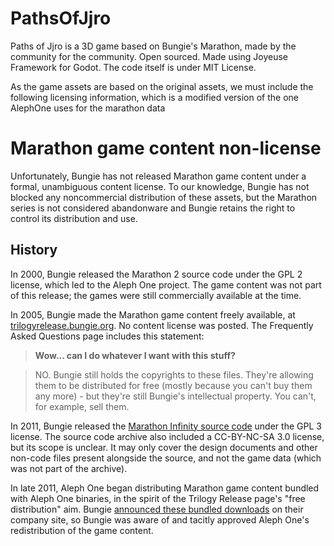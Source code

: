 # PathsOfJjro
Paths of Jjro is a 3D game based on Bungie's Marathon, made by the community for the community. Open sourced.
Made using Joyeuse Framework for Godot. The code itself is under MIT License. 

As the game assets are based on the original assets, we must include the following licensing information, which is a modified version of the one AlephOne uses for the marathon data

# Marathon game content non-license

Unfortunately, Bungie has not released Marathon game content under a formal, unambiguous content license. To our knowledge, Bungie has not blocked any noncommercial distribution of these assets, but the Marathon series is not considered abandonware and Bungie retains the right to control its distribution and use.


## History

In 2000, Bungie released the Marathon 2 source code under the GPL 2 license, which led to the Aleph One project. The game content was not part of this release; the games were still commercially available at the time.

In 2005, Bungie made the Marathon game content freely available, at [trilogyrelease.bungie.org][1]. No content license was posted. The Frequently Asked Questions page includes this statement:

> **Wow... can I do whatever I want with this stuff?**

> NO. Bungie still holds the copyrights to these files. They're allowing them to be distributed for free (mostly because you can't buy them any more) - but they're still Bungie's intellectual property. You can't, for example, sell them.

In 2011, Bungie released the [Marathon Infinity source code][2] under the GPL 3 license. The source code archive also included a CC-BY-NC-SA 3.0 license, but its scope is unclear. It may only cover the design documents and other non-code files present alongside the source, and not the game data (which was not part of the archive).

In late 2011, Aleph One began distributing Marathon game content bundled with Aleph One binaries, in the spirit of the Trilogy Release page's "free distribution" aim. Bungie [announced these bundled downloads][3] on their company site, so Bungie was aware of and tacitly approved Aleph One's redistribution of the game content.

[1]: http://trilogyrelease.bungie.org/
[2]: http://infinitysource.bungie.org/
[3]: http://halo.bungie.net/news/content.aspx?cid=31991


